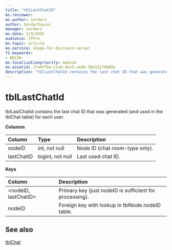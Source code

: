```yaml
---
title: "tblLastChatId"
ms.reviewer: 
ms.author: serdars
author: SerdarSoysal
manager: serdars
ms.date: 3/9/2015
audience: ITPro
ms.topic: article
ms.service: skype-for-business-server
f1.keywords:
- NOCSH
ms.localizationpriority: medium
ms.assetid: 17a4ffbe-cca9-4ec5-ae46-38a15274889a
description: "tblLastChatId contains the last chat ID that was generated (and used in the tblChat table) for each user."
---
```


# tblLastChatId
 
tblLastChatId contains the last chat ID that was generated (and used in the tblChat table) for each user.
  
**Columns**

|**Column**|**Type**|**Description**|
|:-----|:-----|:-----|
|nodeID  <br/> |int, not null  <br/> |Node ID (chat room-type only).  <br/> |
|lastChatID  <br/> |bigint, not null  <br/> |Last used chat ID.  <br/> |
   
**Keys**

|**Column**|**Description**|
|:-----|:-----|
|\<nodeID, lastChatID\>  <br/> |Primary key (just nodeID is sufficient for processing).  <br/> |
|nodeID  <br/> |Foreign key with lookup in tblNode.nodeID table.  <br/> |
   
## See also

[tblChat](tblchat.md)
